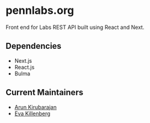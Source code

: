 # pennlabs.org
Front end for Labs REST API built using React and Next.

## Dependencies
- Next.js
- React.js
- Bulma

## Current Maintainers
- [Arun Kirubarajan](https://github.com/kirubarajan)
- [Eva Killenberg](https://github.com/evakill)
